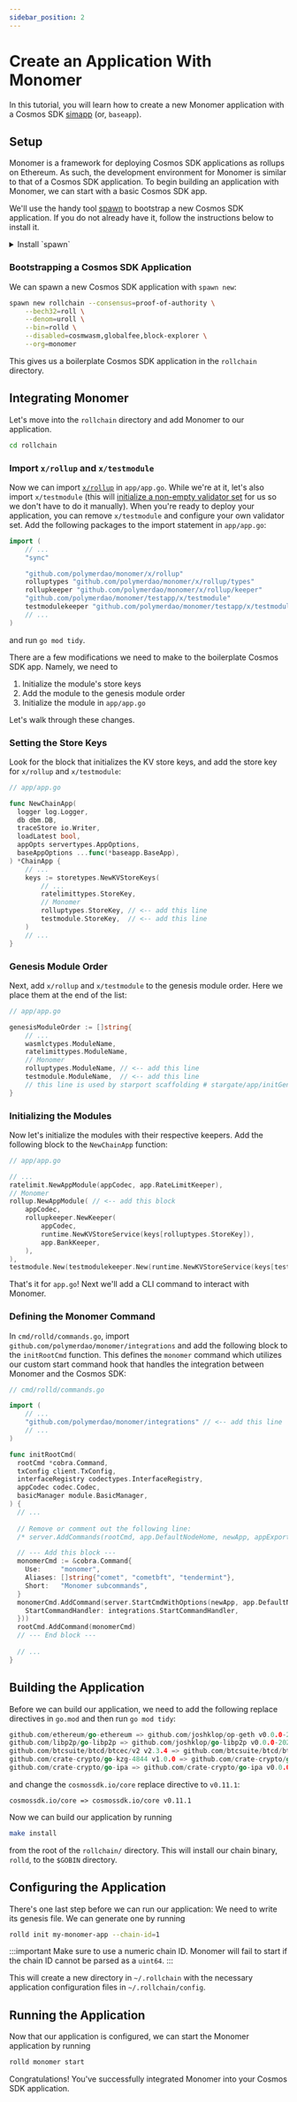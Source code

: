 ```yaml
---
sidebar_position: 2
---
```


# Create an Application With Monomer

In this tutorial, you will learn how to create a new Monomer application with
a Cosmos SDK [simapp](https://docs.cosmos.network/main/learn/intro/sdk-design#baseapp) (or, `baseapp`).

## Setup

Monomer is a framework for deploying Cosmos SDK applications as rollups on
Ethereum. As such, the development environment for Monomer is similar to that of
a Cosmos SDK application. To begin building an application with Monomer, we can
start with a basic Cosmos SDK app. 

We'll use the handy tool [spawn](https://github.com/rollchains/spawn) to bootstrap a new Cosmos SDK application. If you do not already have it, follow the instructions below to install it.

<details>
  <summary>Install `spawn`</summary>

```bash
git clone https://github.com/rollchains/spawn
cd spawn
git checkout v0.50.5
make install
```
</details>


### Bootstrapping a Cosmos SDK Application
We can spawn a new Cosmos SDK application with `spawn new`:
```bash
spawn new rollchain --consensus=proof-of-authority \
    --bech32=roll \
    --denom=uroll \
    --bin=rolld \
    --disabled=cosmwasm,globalfee,block-explorer \
    --org=monomer
```

This gives us a boilerplate Cosmos SDK application in the `rollchain`
directory.

## Integrating Monomer
Let's move into the `rollchain` directory and add Monomer to our application.

```bash
cd rollchain
```

### Import `x/rollup` and `x/testmodule`

Now we can import [`x/rollup`](/learn/the-rollup-module) in `app/app.go`. While we're at it, let's also import `x/testmodule` (this
will [initialize a non-empty validator set](https://github.com/polymerdao/monomer/blob/c98eccb49bf857829cadee899359e60fc36e6745/testapp/x/testmodule/module.go#L82) for us so we don't have to do it manually). When you're ready to deploy your application, you can remove `x/testmodule` and configure your own validator set. Add the following packages to the import statement in `app/app.go`:
```go
import (
    // ...
    "sync"

    "github.com/polymerdao/monomer/x/rollup"                                     // <-- add this line
    rolluptypes "github.com/polymerdao/monomer/x/rollup/types"                   // <-- add this line
    rollupkeeper "github.com/polymerdao/monomer/x/rollup/keeper"                 // <-- add this line
    "github.com/polymerdao/monomer/testapp/x/testmodule"                         // <-- add this line
    testmodulekeeper "github.com/polymerdao/monomer/testapp/x/testmodule/keeper" // <-- add this line
    // ...
)
```
and run `go mod tidy`.

There are a few modifications we need to make to the boilerplate Cosmos SDK app.
Namely, we need to

1. Initialize the module's store keys
2. Add the module to the genesis module order
3. Initialize the module in `app/app.go`

Let's walk through these changes.


### Setting the Store Keys
Look for the block that initializes the KV store keys, and add the store key for `x/rollup` and `x/testmodule`:
```go
// app/app.go

func NewChainApp(
  logger log.Logger,
  db dbm.DB,
  traceStore io.Writer,
  loadLatest bool,
  appOpts servertypes.AppOptions,
  baseAppOptions ...func(*baseapp.BaseApp),
) *ChainApp {
    // ...
    keys := storetypes.NewKVStoreKeys(
        // ... 
        ratelimittypes.StoreKey,
        // Monomer
        rolluptypes.StoreKey, // <-- add this line 
        testmodule.StoreKey,  // <-- add this line
    )
    // ...
}
```

### Genesis Module Order
Next, add `x/rollup` and `x/testmodule` to the genesis module order.
Here we place them at the end of the list:
```go
// app/app.go

genesisModuleOrder := []string{
    // ...
    wasmlctypes.ModuleName,
    ratelimittypes.ModuleName,
    // Monomer
    rolluptypes.ModuleName, // <-- add this line
    testmodule.ModuleName,  // <-- add this line
    // this line is used by starport scaffolding # stargate/app/initGenesis
}
```

### Initializing the Modules
Now let's initialize the modules with their respective keepers. Add the
following block to the `NewChainApp` function:
```go
// app/app.go

// ...
ratelimit.NewAppModule(appCodec, app.RateLimitKeeper),
// Monomer
rollup.NewAppModule( // <-- add this block
    appCodec,
    rollupkeeper.NewKeeper(
        appCodec,
        runtime.NewKVStoreService(keys[rolluptypes.StoreKey]),
        app.BankKeeper,
    ),
),
testmodule.New(testmodulekeeper.New(runtime.NewKVStoreService(keys[testmodule.StoreKey]))),
```

That's it for `app.go`! Next we'll add a CLI command to interact with Monomer.

### Defining the Monomer Command
In `cmd/rolld/commands.go`, import `github.com/polymerdao/monomer/integrations` and add the following block to the `initRootCmd`
function. This defines the `monomer` command which utilizes our custom start
command hook that handles the integration between Monomer and the Cosmos SDK:
```go
// cmd/rolld/commands.go

import (
    // ...
    "github.com/polymerdao/monomer/integrations" // <-- add this line
    // ...
)

func initRootCmd(
  rootCmd *cobra.Command,
  txConfig client.TxConfig,
  interfaceRegistry codectypes.InterfaceRegistry,
  appCodec codec.Codec,
  basicManager module.BasicManager,
) {
  // ...
	
  // Remove or comment out the following line:
  /* server.AddCommands(rootCmd, app.DefaultNodeHome, newApp, appExport, addModuleInitFlags) */

  // --- Add this block ---
  monomerCmd := &cobra.Command{
	Use:     "monomer",
	Aliases: []string{"comet", "cometbft", "tendermint"},
	Short:   "Monomer subcommands",
  }
  monomerCmd.AddCommand(server.StartCmdWithOptions(newApp, app.DefaultNodeHome, server.StartCmdOptions{
    StartCommandHandler: integrations.StartCommandHandler,
  }))
  rootCmd.AddCommand(monomerCmd)
  // --- End block ---
  
  // ...
}
```

## Building the Application
Before we can build our application, we need to add the following replace directives in `go.mod` and then run `go mod
tidy`: 
```go
github.com/ethereum/go-ethereum => github.com/joshklop/op-geth v0.0.0-20240515205036-e3b990384a74
github.com/libp2p/go-libp2p => github.com/joshklop/go-libp2p v0.0.0-20240814165419-c6b91fa9f263
github.com/btcsuite/btcd/btcec/v2 v2.3.4 => github.com/btcsuite/btcd/btcec/v2 v2.3.2
github.com/crate-crypto/go-kzg-4844 v1.0.0 => github.com/crate-crypto/go-kzg-4844 v0.7.0
github.com/crate-crypto/go-ipa => github.com/crate-crypto/go-ipa v0.0.0-20231205143816-408dbffb2041
```

and change the `cosmossdk.io/core` replace directive to `v0.11.1`:
```
cosmossdk.io/core => cosmossdk.io/core v0.11.1
```

Now we can build our application by running 
```bash
make install 
```
from the root of the
`rollchain/` directory. This will install our chain binary, `rolld`, to the
`$GOBIN` directory.

## Configuring the Application 

There's one last step before we can run our application: We need to write
its genesis file. We can generate one by running
```bash
rolld init my-monomer-app --chain-id=1
```

:::important
Make sure to use a numeric chain ID. Monomer will fail to start if the chain ID
cannot be parsed as a `uint64`.
:::

This will create a new directory in `~/.rollchain` with the necessary application configuration files in `~/.rollchain/config`.

## Running the Application

Now that our application is configured, we can start the Monomer application by
running

```bash
rolld monomer start
```

Congratulations! You've successfully integrated Monomer into your Cosmos SDK
application. 
